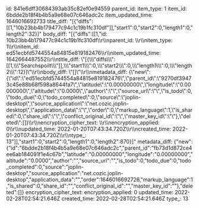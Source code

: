 id: 841e6dff30684393ab35c82ef0e94559
parent_id: 
item_type: 1
item_id: 6bdde2b18f4b4b5a9e68e07c646adc2c
item_updated_time: 1646016692733
title_diff: "[{\"diffs\":[[1,\"10b23bb4b179477c94c1c19b1fc310df\"]],\"start1\":0,\"start2\":0,\"length1\":0,\"length2\":32}]"
body_diff: "[{\"diffs\":[[1,\"id: 10b23bb4b179477c94c1c19b1fc310df\\\r\\\nparent_id: \\\r\\\nitem_type: 1\\\r\\\nitem_id: ed51ecbfd5744554a84815e819182476\\\r\\\nitem_updated_time: 1642664487552\\\r\\\ntitle_diff: \\\"[{\\\\\\\"diffs\\\\\\\":[[1,\\\\\\\"Searchspoilt\\\\\\\"]],\\\\\\\"start1\\\\\\\":0,\\\\\\\"start2\\\\\\\":0,\\\\\\\"length1\\\\\\\":0,\\\\\\\"length2\\\\\\\":12}]\\\"\\\r\\\nbody_diff: \\\"[]\\\"\\\r\\\nmetadata_diff: {\\\"new\\\":{\\\"id\\\":\\\"ed51ecbfd5744554a84815e819182476\\\",\\\"parent_id\\\":\\\"9270df39473c45e88b68f598a8644fa7\\\",\\\"latitude\\\":\\\"0.00000000\\\",\\\"longitude\\\":\\\"0.00000000\\\",\\\"altitude\\\":\\\"0.0000\\\",\\\"author\\\":\\\"\\\",\\\"source_url\\\":\\\"\\\",\\\"is_todo\\\":0,\\\"todo_due\\\":0,\\\"todo_completed\\\":0,\\\"source\\\":\\\"joplin-desktop\\\",\\\"source_application\\\":\\\"net.cozic.joplin-desktop\\\",\\\"application_data\\\":\\\"\\\",\\\"order\\\":0,\\\"markup_language\\\":1,\\\"is_shared\\\":0,\\\"share_id\\\":\\\"\\\",\\\"conflict_original_id\\\":\\\"\\\",\\\"master_key_id\\\":\\\"\\\"},\\\"deleted\\\":[]}\\\r\\\nencryption_cipher_text: \\\r\\\nencryption_applied: 0\\\r\\\nupdated_time: 2022-01-20T07:43:34.720Z\\\r\\\ncreated_time: 2022-01-20T07:43:34.720Z\\\r\\\ntype_: 13\"]],\"start1\":0,\"start2\":0,\"length1\":0,\"length2\":870}]"
metadata_diff: {"new":{"id":"6bdde2b18f4b4b5a9e68e07c646adc2c","parent_id":"fb73d1d872ce4ee6ab184091f1e4c67b","latitude":"0.00000000","longitude":"0.00000000","altitude":"0.0000","author":"","source_url":"","is_todo":0,"todo_due":0,"todo_completed":0,"source":"joplin-desktop","source_application":"net.cozic.joplin-desktop","application_data":"","order":1646016692726,"markup_language":1,"is_shared":0,"share_id":"","conflict_original_id":"","master_key_id":""},"deleted":[]}
encryption_cipher_text: 
encryption_applied: 0
updated_time: 2022-02-28T02:54:21.646Z
created_time: 2022-02-28T02:54:21.646Z
type_: 13